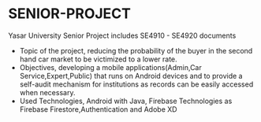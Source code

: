 # SENIOR-PROJECT
Yasar University Senior Project includes SE4910 - SE4920 documents

* Topic of the project, reducing the probability of the buyer in the second hand car market to be victimized to a lower rate.
* Objectives, developing a mobile applications(Admin,Car Service,Expert,Public) that runs on Android devices and to provide a self-audit mechanism for institutions as records can be easily accessed when necessary.
* Used Technologies, Android with Java, Firebase Technologies as Firebase Firestore,Authentication and Adobe XD
